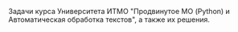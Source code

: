 Задачи курса Университета ИТМО "Продвинутое МО (Python) и Автоматическая обработка текстов", а также их решения.

